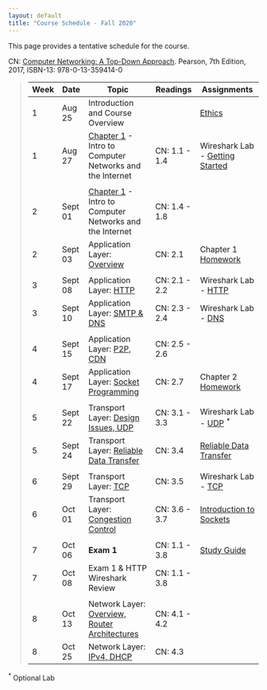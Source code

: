 ```yaml
---
layout: default
title: "Course Schedule - Fall 2020"
---
```


This page provides a tentative schedule for the course.

CN: [Computer Networking: A Top-Down Approach](https://www.pearson.com/us/higher-education/program/Kurose-Computer-Networking-A-Top-Down-Approach-7th-Edition/PGM1101673.html). Pearson, 7th Edition, 2017, ISBN-13: 978-0-13-359414-0


>  Week    | Date     | Topic        | Readings   | Assignments                                  
> -------- | -------- | ------------ | ---------- | -------------------------------------
> 1 | Aug 25 | Introduction and Course Overview | | [Ethics](../assign/assignment01.html)
> 1 | Aug 27 | [Chapter 1](slides/chapter_1.pdf) - Intro to Computer Networks and the Internet | CN: 1.1 - 1.4 | Wireshark Lab - [Getting Started](../labs/files/Wireshark_Intro_v7.0.pdf)
> | | | |
> 2  | Sept 01 | [Chapter 1](slides/chapter_1.pdf) - Intro to Computer Networks and the Internet | CN: 1.4 - 1.8 |
> 2  | Sept 03 | Application Layer: [Overview](slides/chapter_2.pdf) | CN: 2.1 | Chapter 1 [Homework](../assign/homework1.html)
> | | | |
> 3  | Sept 08 | Application Layer: [HTTP](slides/chapter_2.pdf) | CN: 2.1 - 2.2 | Wireshark Lab - [HTTP](../labs/files/Wireshark_HTTP_v7.0.pdf)
> 3  | Sept 10 | Application Layer: [SMTP & DNS](slides/chapter_2.pdf) | CN: 2.3 - 2.4 | Wireshark Lab - [DNS](../labs/files/Wireshark_DNS_v7.0.pdf)
> | | | |
> 4  | Sept 15 | Application Layer: [P2P, CDN](slides/chapter_2.pdf) | CN: 2.5 - 2.6 |
> 4  | Sept 17 | Application Layer: [Socket Programming](slides/chapter_2.pdf) | CN: 2.7 | Chapter 2 [Homework](../assign/homework2.html)
> | | | |
> 5  | Sept 22 | Transport Layer: [Design Issues, UDP](slides/chapter_3.pdf) | CN: 3.1 - 3.3 | Wireshark Lab - [UDP](../labs/files/Wireshark_UDP_v7.0.pdf) <sup>*</sup>
> 5  | Sept 24 | Transport Layer: [Reliable Data Transfer](slides/chapter_3.pdf) | CN: 3.4 | [Reliable Data Transfer](../labs/rdt.html)
> | | |
> 6  | Sept 29 | Transport Layer: [TCP](slides/chapter_3.pdf) | CN: 3.5 | Wireshark Lab - [TCP](../labs/files/Wireshark_TCP_v7.0.pdf)
> 6  | Oct 01 | Transport Layer: [Congestion Control](slides/chapter_3.pdf) | CN: 3.6 - 3.7 |  [Introduction to Sockets](../labs/sockets_into.html)
> | | | |
> 7  | Oct 06 | **Exam 1** | CN: 1.1 - 3.8 | [Study Guide](../exams/exam1_study_guide.html)
> 7  | Oct 08 | Exam 1 & HTTP Wireshark Review | CN: 1.1 - 3.8 |
> | | | |
> 8  | Oct 13   | Network Layer: [Overview, Router Architectures](slides/chapter_4.pdf) | CN: 4.1 - 4.2|
> 8  | Oct 25   | Network Layer: [IPv4, DHCP](slides/chapter_4.pdf) | CN: 4.3|
<!--
 | | | |
> 9 | Oct 20 | Network Layer: [NAT, IPv6, ICMP](slides/chapter_4.pdf) | CN 4.3, 5.6 | Wireshark Lab - [NAT](../labs/Wireshark_NAT_v7.0.pdf)
> 9 | Oct 22 | Network Layer: [Routing Algorithms](slides/chapter_4.pdf) | CN: 5.1 - 5.2 |
-->
<sup>*</sup> Optional Lab
